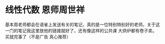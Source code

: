 # 线性代数 恩师周世祥

基本周老师都会在语雀上发送有关的笔记，真的是一位特别特别好的老师。关于这一门的笔记我这里放他的链接就好了，还有像这样的公共课 大烘炉都有卷子卖。买就完事了（不是广告 真心推荐）
